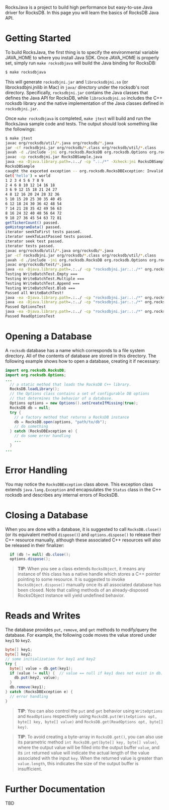 RocksJava is a project to build high performance but easy-to-use Java driver for RocksDB.  In this page you will learn the basics of RocksDB Java API.

# Getting Started
To build RocksJava, the first thing is to specify the environmental variable JAVA_HOME to where you install Java SDK.  Once JAVA_HOME is properly set, simply run `make rocksdbjava` will build the Java binding for RocksDB:

```bash
$ make rocksdbjava
```

This will generate `rocksdbjni.jar` and `librocksdbjni.so` (or librocksdbjni.jnilib in Mac) in `java/` directory under the rocksdb's root directory.  Specifically, `rocksdbjni.jar` contains the Java classes that defines the Java API for RocksDB, while `librocksdbjni.so` includes the C++ rocksdb library and the native implementation of the Java classes defined in `rocksdbjni.jar`.

Once `make rocksdbjava` is completed, `make jtest` will build and run the RocksJava sample code and tests.  The output should look something like the followings:

```bash
$ make jtest
javac org/rocksdb/util/*.java org/rocksdb/*.java
jar -cf rocksdbjni.jar org/rocksdb/*.class org/rocksdb/util/*.class
javah -d ./include -jni org.rocksdb.RocksDB org.rocksdb.Options org.rocksdb.WriteBatch org.rocksdb.WriteBatchInternal org.rocksdb.WriteBatchTest org.rocksdb.WriteOptions org.rocksdb.BackupableDB org.rocksdb.BackupableDBOptions org.rocksdb.Statistics org.rocksdb.Iterator org.rocksdb.VectorMemTableConfig org.rocksdb.SkipListMemTableConfig org.rocksdb.HashLinkedListMemTableConfig org.rocksdb.HashSkipListMemTableConfig org.rocksdb.PlainTableConfig org.rocksdb.ReadOptions org.rocksdb.Filter org.rocksdb.BloomFilter
javac -cp rocksdbjni.jar RocksDBSample.java
java -ea -Djava.library.path=.:../ -cp ".:./*" -Xcheck:jni RocksDBSample /tmp/rocksdbjni
RocksDBSample
caught the expceted exception -- org.rocksdb.RocksDBException: Invalid argument: /tmp/rocksdbjni_not_found: does not exist (create_if_missing is false)
Get('hello') = world
1 2 3 4 5 6 7 8 9
2 4 6 8 10 12 14 16 18
3 6 9 12 15 18 21 24 27
4 8 12 16 20 24 28 32 36
5 10 15 20 25 30 35 40 45
6 12 18 24 30 36 42 48 54
7 14 21 28 35 42 49 56 63
8 16 24 32 40 48 56 64 72
9 18 27 36 45 54 63 72 81
getTickerCount() passed.
geHistogramData() passed.
iterator seekToFirst tests passed.
iterator seekToLastPassed tests passed.
iterator seek test passed.
iterator tests passed.
javac org/rocksdb/util/*.java org/rocksdb/*.java
jar -cf rocksdbjni.jar org/rocksdb/*.class org/rocksdb/util/*.class
javah -d ./include -jni org.rocksdb.RocksDB org.rocksdb.Options org.rocksdb.WriteBatch org.rocksdb.WriteBatchInternal org.rocksdb.WriteBatchTest org.rocksdb.WriteOptions org.rocksdb.BackupableDB org.rocksdb.BackupableDBOptions org.rocksdb.Statistics org.rocksdb.Iterator org.rocksdb.VectorMemTableConfig org.rocksdb.SkipListMemTableConfig org.rocksdb.HashLinkedListMemTableConfig org.rocksdb.HashSkipListMemTableConfig org.rocksdb.PlainTableConfig org.rocksdb.ReadOptions org.rocksdb.Filter org.rocksdb.BloomFilter
javac org/rocksdb/test/*.java
java -ea -Djava.library.path=.:../ -cp "rocksdbjni.jar:.:./*" org.rocksdb.WriteBatchTest
Testing WriteBatchTest.Empty ===
Testing WriteBatchTest.Multiple ===
Testing WriteBatchTest.Append ===
Testing WriteBatchTest.Blob ===
Passed all WriteBatchTest!
java -ea -Djava.library.path=.:../ -cp "rocksdbjni.jar:.:./*" org.rocksdb.test.BackupableDBTest
java -ea -Djava.library.path=.:../ -cp "rocksdbjni.jar:.:./*" org.rocksdb.test.OptionsTest
Passed OptionsTest
java -ea -Djava.library.path=.:../ -cp "rocksdbjni.jar:.:./*" org.rocksdb.test.ReadOptionsTest
Passed ReadOptionsTest
```

# Opening a Database
A `rocksdb` database has a name which corresponds to a file system directory. All of the contents of database are stored in this directory. The following example shows how to open a database, creating it if necessary:

```java
import org.rocksdb.RocksDB;
import org.rocksdb.Options;
...
  // a static method that loads the RocksDB C++ library.
  RocksDB.loadLibrary();
  // the Options class contains a set of configurable DB options
  // that determines the behavior of a database.
  Options options = new Options().setCreateIfMissing(true);
  RocksDB db = null;
  try {
    // a factory method that returns a RocksDB instance
    db = RocksDB.open(options, "path/to/db");
    // do something
  } catch (RocksDBException e) {
    // do some error handling
    ...
  }
...
```

# Error Handling
You may notice the `RocksDBException` class above.  This exception class extends `java.lang.Exception` and encapsulates the `Status` class in the C++ rocksdb and describes any internal errors of RocksDB.

# Closing a Database
When you are done with a database, it is suggested to call `RocksDB.close()` (or its equivalent method `dispose()`) and `options.dispose()` to release their C++ resource manually, although these associated C++ resources will also be released in their finalizer:

```java
  if (db != null) db.close();
  options.dispose();
```

> **TIP**: When you see a class extends `RocksObject`, it means any instance of this class has a native handle which stores a C++ pointer pointing to some resource.  It is suggested to invoke `RocksObject.dispose()` manually once its all associated database has been closed.  Note that calling methods of an already-disposed RocksObject instance will yield undefined behavior.

# Reads and Writes
The database provides `put`, `remove`, and `get` methods to modify/query the database. For example, the following code moves the value stored under `key1` to `key2`.

```java
byte[] key1;
byte[] key2;
// some initialization for key1 and key2
try {
  byte[] value = db.get(key1);
  if (value != null) {  // value == null if key1 does not exist in db.
    db.put(key2, value);
  }
  db.remove(key1);
} catch (RocksDBException e) {
  // error handling
}
```

> **TIP**: You can also control the `put` and `get` behavior using `WriteOptions` and `ReadOptions` respectively using `RocksDB.put(WriteOptions opt, byte[] key, byte[] value)` and `RocksDB.get(ReadOptions opt, byte[] key)`.

<!-- separator -->
> **TIP**: To avoid creating a byte-array in `RocksDB.get()`, you can also use its parametric method `int RocksDB.get(byte[] key, byte[] value)`, where the output value will be filled into the output buffer `value`, and its `int` returned value will indicate the actual length of the value associated with the input `key`.  When the returned value is greater than `value.length`, this indicates the size of the output buffer is insufficient.


# Further Documentation
TBD